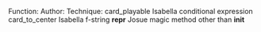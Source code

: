 Function:              Author:           Technique:
card_playable          Isabella          conditional expression
card_to_center         Isabella          f-string
__repr__               Josue             magic method other than __init__